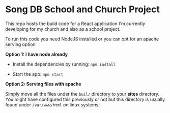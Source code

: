 # Song DB School and Church Project

This repo hosts the build code for a React application I'm currently developing for my church and also as a school project.

To run this code you need NodeJS installed or you can opt for an apache serving option

**Option 1: I have node already**

- Install the dependencies by running:
`npm install`

- Start the app:
`npm start`

**Option 2: Serving files with apache**

Simply move all the files under the `buil/` directory to your **sites** directory. 
You might have configured this previously or not but this directory is usually found under `/var/www/html` on linux systems.
